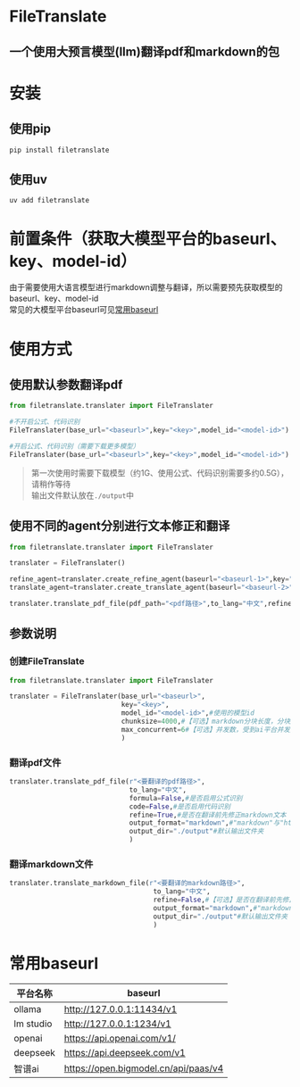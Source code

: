 # FileTranslate
## 一个使用大预言模型(llm)翻译pdf和markdown的包

# 安装
## 使用pip
`pip install filetranslate`
## 使用uv
`uv add filetranslate`

# 前置条件（获取大模型平台的baseurl、key、model-id）
由于需要使用大语言模型进行markdown调整与翻译，所以需要预先获取模型的baseurl、key、model-id  
常见的大模型平台baseurl可见[常用baseurl](#常用baseurl)

# 使用方式
## 使用默认参数翻译pdf
```python
from filetranslate.translater import FileTranslater

#不开启公式、代码识别
FileTranslater(base_url="<baseurl>",key="<key>",model_id="<model-id>").translate_pdf_file("<pdf路径>",to_lang="中文")

#开启公式、代码识别（需要下载更多模型）
FileTranslater(base_url="<baseurl>",key="<key>",model_id="<model-id>").translate_pdf_file("<pdf路径>",to_lang="中文",formula=True,code=True)
```
> 第一次使用时需要下载模型（约1G、使用公式、代码识别需要多约0.5G），请稍作等待  
> 输出文件默认放在`./output`中

## 使用不同的agent分别进行文本修正和翻译
```python
from filetranslate.translater import FileTranslater

translater = FileTranslater()

refine_agent=translater.create_refine_agent(baseurl="<baseurl-1>",key="<key-1>",model_id="<model-id-1>")
translate_agent=translater.create_translate_agent(baseurl="<baseurl-2>",key="<key-2>",model_id="<model-id-2>")

translater.translate_pdf_file(pdf_path="<pdf路径>",to_lang="中文",refine_agent=refine_agent,translate_agent=translate_agent)
```

## 参数说明
### 创建FileTranslate
```python
from filetranslate.translater import FileTranslater

translater = FileTranslater(base_url="<baseurl>",
                            key="<key>",
                            model_id="<model-id>",#使用的模型id
                            chunksize=4000,#【可选】markdown分块长度，分块越大效果越好，不建议超过4096
                            max_concurrent=6#【可选】并发数，受到ai平台并发量限制
                            )
```
### 翻译pdf文件
```python
translater.translate_pdf_file(r"<要翻译的pdf路径>",
                              to_lang="中文",
                              formula=False,#是否启用公式识别
                              code=False,#是否启用代码识别
                              refine=True,#是否在翻译前先修正markdown文本
                              output_format="markdown",#"markdown"与"html"两种输出格式
                              output_dir="./output"#默认输出文件夹
                              )
```

### 翻译markdown文件
```python
translater.translate_markdown_file(r"<要翻译的markdown路径>",
                                    to_lang="中文",
                                    refine=False,#【可选】是否在翻译前先修正markdown文本
                                    output_format="markdown",#"markdown"与"html"两种输出格式
                                    output_dir="./output"#默认输出文件夹
                                    )
```



# 常用baseurl
| 平台名称      | baseurl                              |
|-----------|--------------------------------------|
| ollama    | http://127.0.0.1:11434/v1            |
| lm studio | http://127.0.0.1:1234/v1             |
| openai    | https://api.openai.com/v1/           |
| deepseek  | https://api.deepseek.com/v1          |
| 智谱ai      | https://open.bigmodel.cn/api/paas/v4 |